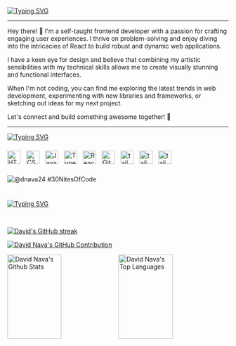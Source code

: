[![Typing SVG](https://readme-typing-svg.demolab.com?font=Fira+Code&weight=500&size=28&duration=2000&pause=500&color=F7715E&vCenter=true&multiline=true&random=false&width=435&height=150&lines=Welcome!+My+name+is;David+Nava;A+Fronted+Developer)](https://git.io/typing-svg)

---
Hey there! 👋 I'm a self-taught frontend developer with a passion for crafting engaging user experiences. I thrive on problem-solving and enjoy diving into the intricacies of React to build robust and dynamic web applications.

I have a keen eye for design and believe that combining my artistic sensibilities with my technical skills allows me to create visually stunning and functional interfaces.

When I'm not coding, you can find me exploring the latest trends in web development, experimenting with new libraries and frameworks, or sketching out ideas for my next project.

Let's connect and build something awesome together! 🚀

---

[![Typing SVG](https://readme-typing-svg.demolab.com?font=Fira+Code&size=24&duration=2000&pause=2000&color=9CBDC4&random=false&width=435&lines=Languages+and+Tools)](https://git.io/typing-svg)

###

<img align="left" alt="HTML" width="30px" style="padding-right:10px;" src="https://cdn.jsdelivr.net/gh/devicons/devicon/icons/html5/html5-plain.svg" />
<img align="left" alt="CSS" width="30px" style="padding-right:10px;" src="https://cdn.jsdelivr.net/gh/devicons/devicon/icons/css3/css3-plain.svg" />
<img align="left" alt="JavaScript" width="30px" style="padding-right:10px;" src="https://cdn.jsdelivr.net/gh/devicons/devicon/icons/javascript/javascript-plain.svg" />
<img align="left" alt="TypeScript" width="30px" style="padding-right:10px;" src="https://cdn.jsdelivr.net/gh/devicons/devicon/icons/typescript/typescript-plain.svg" />
<img align="left" alt="React" width="30px" style="padding-right:10px;" src="https://cdn.jsdelivr.net/gh/devicons/devicon/icons/react/react-original.svg" />
<img align="left" alt="GitHub" width="30px" style="padding-right:10px;" src="https://cdn.jsdelivr.net/gh/devicons/devicon/icons/github/github-original.svg" />
<img  align="left" alt="tailwindcss" width="30px" style="padding-right:10px" src="https://cdn.jsdelivr.net/gh/devicons/devicon@latest/icons/tailwindcss/tailwindcss-original.svg" />
<img  align="left" alt="tailwindcss" width="30px" style="padding-right:10px" src="https://cdn.jsdelivr.net/gh/devicons/devicon@latest/icons/vitejs/vitejs-original.svg" />
<img  align="left" alt="tailwindcss" width="30px" style="padding-right:10px" src="https://cdn.jsdelivr.net/gh/devicons/devicon@latest/icons/astro/astro-original.svg" />
          

<br />

#

  ![@dnava24 #30NitesOfCode](https://www.codedex.io/api/petStatus?user=navacodes)


#
[![Typing SVG](https://readme-typing-svg.demolab.com?font=Fira+Code&size=24&duration=2000&pause=2000&color=F7715E&random=false&width=435&lines=S+T+A+T+S)](https://git.io/typing-svg)



<br/>

<p align="left">
  <a href="https://github.com/navacodes">
    <img src="https://github-readme-streak-stats.herokuapp.com/?user=navacodes&theme=moonlight&border=9CBDC4&background=0D1117" alt="David's GitHub streak"/>
  </a>
</p>

<p align="left">
  <a href="https://github.com/navacodes">
    <img src="http://github-profile-summary-cards.vercel.app/api/cards/profile-details?username=NavaCodes&theme=moonlight" alt="David Nava's GitHub Contribution"/>
  </a>
</p>

<a> 
    <a href="https://github.com/navacodes"><img alt="David Nava's Github Stats" src="https://denvercoder1-github-readme-stats.vercel.app/api?username=navacodes&show_icons=true&count_private=true&theme=dracula&border_color=9CBDC4&bg_color=0D1117&title_color=F85D7F&icon_color=F8D866" height="192px" width="49.5%"/></a>
  <a href="https://github.com/navacodes"><img alt="David Nava's Top Languages" src="https://denvercoder1-github-readme-stats.vercel.app/api/top-langs/?username=navacodes&langs_count=8&layout=compact&theme=dracula&border_color=9CBDC4&bg_color=0D1117&title_color=F85D7F&icon_color=F8D866" height="192px" width="49.5%"/></a>
  <br/>
</a>

